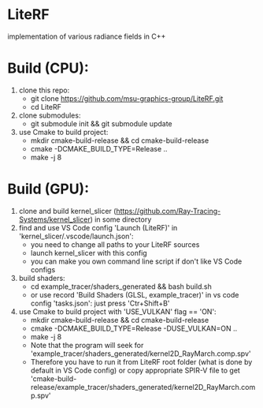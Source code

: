 # LiteRF
implementation of various radiance fields in C++

# Build (CPU):

1. clone this repo:
   * git clone https://github.com/msu-graphics-group/LiteRF.git
   * cd LiteRF 
2. clone submodules:
   * git submodule init && git submodule update 
3. use Cmake to build project:
   * mkdir cmake-build-release && cd cmake-build-release
   * cmake -DCMAKE_BUILD_TYPE=Release ..
   * make -j 8  

# Build (GPU):

1. clone and build kernel_slicer (https://github.com/Ray-Tracing-Systems/kernel_slicer) in some directory
2. find and use VS Code config 'Launch (LiteRF)' in 'kernel_slicer/.vscode/launch.json':
   * you need to change all paths to your LiteRF sources
   * launch kernel_slicer with this config
   * you can make you own command line script if don't like VS Code configs
3. build shaders:
   * cd example_tracer/shaders_generated && bash build.sh
   * or use record 'Build Shaders (GLSL, example_tracer)' in vs code config 'tasks.json': just press 'Ctr+Shift+B'
4. use Cmake to build project with 'USE_VULKAN' flag == 'ON':
   * mkdir cmake-build-release && cd cmake-build-release
   * cmake -DCMAKE_BUILD_TYPE=Release -DUSE_VULKAN=ON ..
   * make -j 8
   * Note that the program will seek for 'example_tracer/shaders_generated/kernel2D_RayMarch.comp.spv' 
   * Therefore you have to run it from LiteRF root folder (what is done by default in VS Code config) or copy appropriate SPIR-V file to get 'cmake-build-release/example_tracer/shaders_generated/kernel2D_RayMarch.comp.spv'
   
